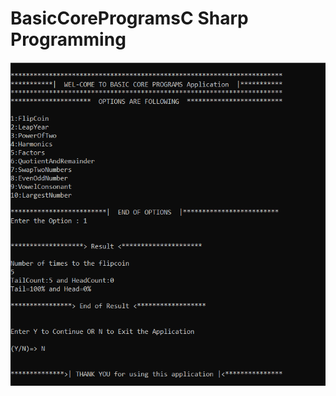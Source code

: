 # BasicCoreProgramsC Sharp Programming

<img src="https://github.com/Pra3496/BasicCoreProgramsCShp/blob/main/BasicCore.PNG" alt="Paris" class="center">
         
